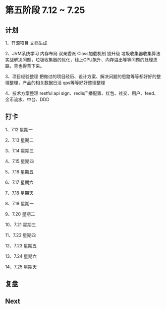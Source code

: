 # 第五阶段 7.12 ~ 7.25

## 计划

1、开源项目 文档生成

2、JVM系统学习 内存布局 双亲委派 Class加载机制 锁升级 垃圾收集器收集算法 实战解决问题，垃圾收集器的优化，线上CPU飙升、内存溢出等等问题的处理思路，背也得背下来。

3、项目经验整理 把做过的项目经历、设计方案、解决问题的思路等等都好好的整理整理，产品的相关数据日活 qps等等好好整理整理

4、技术方案整理 restful api sign、redis广播配置、红包、社交、用户、feed、金币流水、中台、DDD

## 打卡

1、7.12 星期一

2、7.13 星期二

3、7.14 星期三

4、7.15 星期四

5、7.16 星期五

6、7.17 星期六

7、7.18 星期天

8、7.19 星期一

9、7.20 星期二

10、7.21 星期三

11、7.22 星期四

12、7.23 星期五

13、7.24 星期六

14、7.25 星期天

## 复盘

## Next

